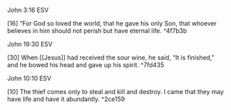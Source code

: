 John 3:16 ESV

[16]  “For God so loved the world, that he gave his only Son, that whoever believes in him should not perish but have eternal life. ^4f7b3b

John 19:30 ESV

[30] When [[Jesus]] had received the sour wine, he said, “It is finished,” and he bowed his head and gave up his spirit. ^7fd435

John 10:10 ESV

[10] The thief comes only to steal and kill and destroy. I came that they may have life and have it abundantly. ^2ce159